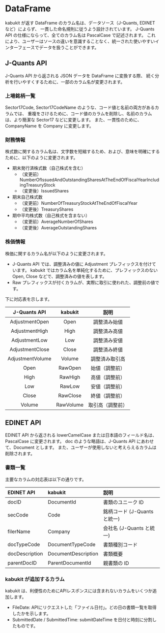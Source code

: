 # DataFrame

kabukit が返す DataFrame のカラム名は、データソース（J-Quants, EDINET など）によらず、
一貫した命名規則に従うよう設計されています。
J-Quants API の仕様にならって、全てのカラム名は PascalCase で記述されます。
これにより、ユーザーはソースの違いを意識することなく、統一された使いやすいインターフェースでデータを扱うことができます。

## J-Quants API

J-Quants API から返される JSON データを DataFrame に変換する際、
続く分析を行いやすくするために、一部のカラム名が変更されます。

### 上場銘柄一覧

Sector17Code, Sector17CodeName のような、コード値と名前の両方があるカラムでは、
重複をさけるために、コード値のカラムを削除し、名前のカラムは、より簡潔な Sector17 などに変更します。
また、一貫性のために、CompanyName を Company に変更します。

### 財務情報

株式数に関するカラム名は、文字数を短縮するため、および、意味を明確にするために、以下のように変更されます。

- 期末発行済株式数（自己株式を含む）
    - （変更前）NumberOfIssuedAndOutstandingSharesAtTheEndOfFiscalYearIncludingTreasuryStock
    - （変更後）IssuedShares
- 期末自己株式数
    - （変更前）NumberOfTreasuryStockAtTheEndOfFiscalYear
    - （変更後）TreasuryShares
- 期中平均株式数（自己株式を含まない）
    - （変更前）AverageNumberOfShares
    - （変更後）AverageOutstandingShares

### 株価情報

株価に関するカラム名が以下のように変更されます。

- J-Quants API では、調整済みの値に Adjustment プレフィックスを付けています。
  kabukit ではカラム名を単純化するために、プレフィックスのない Open, Close などで、調整済みの値を表します。
- Raw プレフィックスが付くカラムが、実際に取引に使われた、調整前の値です。

下に対応表を示します。

| J-Quants API | kabukit | 説明 |
| :--: | :--: | :--: |
| AdjustmentOpen | Open | 調整済み始値 |
| AdjustmentHigh | High | 調整済み高値 |
| AdjustmentLow | Low | 調整済み安値 |
| AdjustmentClose | Close | 調整済み終値 |
| AdjustmentVolume | Volume | 調整済み取引高 |
| Open | RawOpen | 始値（調整前） |
| High | RawHigh | 高値（調整前） |
| Low | RawLow | 安値（調整前） |
| Close | RawClose | 終値（調整前） |
| Volume | RawVolume | 取引高（調整前） |

## EDINET API

EDINET API から返される lowerCamelCase または日本語のフィールド名は、
PascalCase に変更されます。
doc のような略語は、J-Quants API にあわせて、Document とします。
また、ユーザーが使用しないと考えらえるカラムは削除されます。

### 書類一覧

主要なカラムの対応表は以下の通りです。

| EDINET API | kabukit | 説明 |
| :--- | :--- | :--- |
| docID | DocumentId | 書類のユニーク ID |
| secCode | Code | 銘柄コード (J-Quants と統一) |
| filerName | Company | 会社名 (J-Quants と統一) |
| docTypeCode | DocumentTypeCode | 書類種別コード |
| docDescription | DocumentDescription | 書類概要 |
| parentDocID | ParentDocumentId | 親書類の ID |

### kabukit が追加するカラム

kabukit は、利便性のためにAPIレスポンスには含まれないカラムをいくつか追加します。

- FileDate: APIにリクエストした「ファイル日付」。どの日の書類一覧を取得したかを示します。
- SubmittedDate / SubmittedTime: submitDateTime を日付と時刻に分割したものです。
